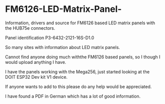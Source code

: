 # FM6126-LED-Matrix-Panel-
Information, drivers and source for FM6126 based LED matrix panels with the HUB75e connectors.

Panel identification P3-6432-2121-16S-D1.0

So many sites with information about LED matrix panels.

Cannot find anyone doing much withthe FM6126 based panels, so I though I would upload anything I have.

I have the panels working with the Mega256, just started looking at the DOIT ESP32 Dev kit V1 device.

If anyone wants to add to this please do any help would be appreciated.

I have found a PDF in German which has a lot of good information.
